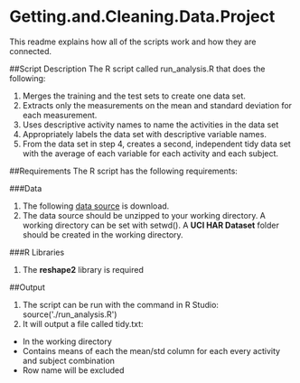# Getting.and.Cleaning.Data.Project
This readme explains how all of the scripts work and how they are connected.  

##Script Description
The R script called run_analysis.R that does the following: 

1. Merges the training and the test sets to create one data set.
2. Extracts only the measurements on the mean and standard deviation for each measurement. 
3. Uses descriptive activity names to name the activities in the data set
4. Appropriately labels the data set with descriptive variable names. 
5. From the data set in step 4, creates a second, independent tidy data set with the average of each variable for each activity and each subject.

##Requirements
The R script has the following requirements:

###Data
1. The following [data source](https://d396qusza40orc.cloudfront.net/getdata%2Fprojectfiles%2FUCI%20HAR%20Dataset.zip) is download.
2. The data source should be unzipped to your working directory. A working directory can be set with setwd(). A <B>UCI HAR Dataset</B> folder should be created in the working directory.

###R Libraries
1. The <B>reshape2</B> library is required

##Output
1. The script can be run with the command in R Studio: source('./run_analysis.R')
2. It will output a file called tidy.txt:
  * In the working directory
  * Contains means of each the mean/std column for each every activity and subject combination
  * Row name will be excluded

